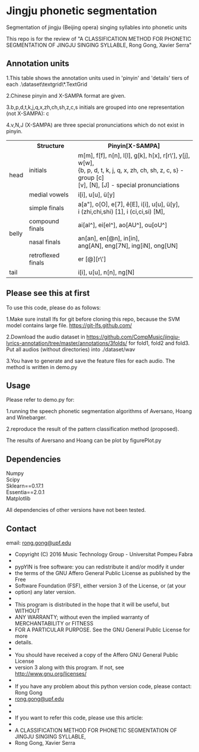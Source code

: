 # Jingju phonetic segmentation
Segmentation of jingju (Beijing opera) singing syllables into phonetic units  

This repo is for the review of "A CLASSIFICATION METHOD FOR PHONETIC SEGMENTATION OF JINGJU SINGING SYLLABLE, Rong Gong, Xavier Serra"  

## Annotation units

1.This table shows the annotation units used in 'pinyin' and 'details' tiers of each .\dataset\textgrid\\*.TextGrid  

2.Chinese pinyin and X-SAMPA format are given. 

3.b,p,d,t,k,j,q,x,zh,ch,sh,z,c,s initials are grouped into one representation (not X-SAMPA): c  

4.v,N,J (X-SAMPA) are three special pronunciations which do not exist in pinyin.  

<dl>
<table>
  <tr>
    <th></th>
    <th>Structure</th>
    <th>Pinyin[X-SAMPA]</th>
  </tr>
  <tr>
    <td rowspan="2">head</td>
    <td>initials</td>
    <td>m[m], f[f], n[n], l[l], g[k], h[x], r[r\'], y[j], w[w],<br>{b, p, d, t, k, j, q, x, zh, ch, sh, z, c, s} - group [c]<br>[v], [N], [J] - special pronunciations</td>
  </tr>
  <tr>
    <td>medial vowels</td>
    <td>i[i], u[u], ü[y]</td>
  </tr>
  <tr>
    <td rowspan="4">belly</td>
    <td>simple finals</td>
    <td>a[a"], o[O], e[7], ê[E], i[i], u[u], ü[y],<br>i (zhi,chi,shi) [1], i (ci,ci,si) [M],</td>
  </tr>
  <tr>
    <td>compound finals</td>
    <td>ai[aI^], ei[eI^], ao[AU^], ou[oU^]</td>
  </tr>
  <tr>
    <td>nasal finals</td>
    <td>an[an], en[@n], in[in],<br>ang[AN], eng[7N], ing[iN], ong[UN]</td>
  </tr>
  <tr>
    <td>retroflexed finals</td>
    <td>er [@][r\']</td>
  </tr>
  <tr>
    <td>tail</td>
    <td></td>
    <td>i[i], u[u], n[n], ng[N]</td>
  </tr>
</table>
</dl>

## Please see this at first

To use this code, please do as follows:

1.Make sure install lfs for git before cloning this repo, because the SVM model contains large file. https://git-lfs.github.com/  

2.Download the audio dataset in https://github.com/CompMusic/jingju-lyrics-annotation/tree/master/annotations/3folds/ for fold1, fold2 and fold3. Put all audios (without directories) into ./dataset/wav  

3.You have to generate and save the feature files for each audio. The method is written in demo.py  

## Usage

Please refer to demo.py for:  

1.running the speech phonetic segmentation algorithms of Aversano, Hoang and Winebarger.  

2.reproduce the result of the pattern classification method (proposed).  

The results of Aversano and Hoang can be plot by figurePlot.py

## Dependencies

Numpy  
Scipy  
Sklearn==0.17.1  
Essentia==2.0.1  
Matplotlib

All dependencies of other versions have not been tested.

## Contact

email: rong.gong@upf.edu  

* Copyright (C) 2016  Music Technology Group - Universitat Pompeu Fabra  
*  
* pypYIN is free software: you can redistribute it and/or modify it under
* the terms of the GNU Affero General Public License as published by the Free
* Software Foundation (FSF), either version 3 of the License, or (at your
* option) any later version.  
*  
* This program is distributed in the hope that it will be useful, but WITHOUT
* ANY WARRANTY; without even the implied warranty of MERCHANTABILITY or FITNESS
* FOR A PARTICULAR PURPOSE.  See the GNU General Public License for more
* details.  
*  
* You should have received a copy of the Affero GNU General Public License
* version 3 along with this program.  If not, see http://www.gnu.org/licenses/  
*  
* If you have any problem about this python version code, please contact: Rong Gong
* rong.gong@upf.edu  
*  
*  
* If you want to refer this code, please use this article:  
*  
* A CLASSIFICATION METHOD FOR PHONETIC SEGMENTATION OF JINGJU SINGING SYLLABLE,  
* Rong Gong, Xavier Serra
